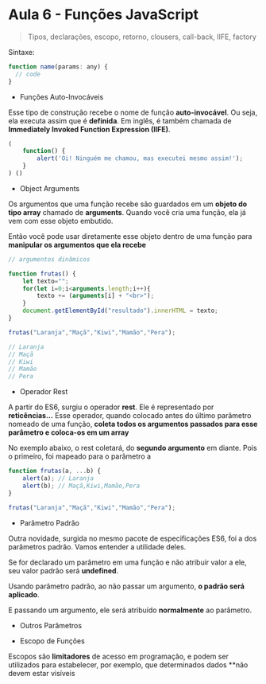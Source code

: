 # Aula 6 - Funções JavaScript

> Tipos, declarações, escopo, retorno, clousers, call-back, IIFE, factory

Sintaxe:

```js
function name(params: any) {
  // code
}
```

- Funções Auto-Invocáveis

Esse tipo de construção recebe o nome de função **auto-invocável**.
Ou seja, ela executa assim que é **definida**.
Em inglês, é também chamada de **Immediately Invoked Function Expression (IIFE)**.

```js
(
    function() {
        alert('Oi! Ninguém me chamou, mas executei mesmo assim!');
    }
) ()
```

- Object Arguments

Os argumentos que uma função recebe são guardados em um **objeto do tipo array** chamado de **arguments**.
Quando você cria uma função, ela já vem com esse objeto embutido.

Então você pode usar diretamente esse objeto dentro de uma função para **manipular os argumentos que ela recebe**

```js
// argumentos dinâmicos

function frutas() { 
    let texto="";
    for(let i=0;i<arguments.length;i++){
        texto += (arguments[i] + "<br>");
    }
    document.getElementById("resultado").innerHTML = texto;
}

frutas("Laranja","Maçã","Kiwi","Mamão","Pera");

// Laranja
// Maçã
// Kiwi
// Mamão
// Pera
```

- Operador Rest

A partir do ES6, surgiu o operador **rest**.
Ele é representado por **reticências...**
Esse operador, quando colocado antes do último parâmetro nomeado de uma função, **coleta todos os argumentos passados para esse parâmetro e coloca-os em um array**

No exemplo abaixo, o rest coletará, do **segundo argumento** em diante. Pois o primeiro, foi mapeado para o parâmetro a

```js
function frutas(a, ...b) {
    alert(a); // Laranja
    alert(b); // Maçã,Kiwi,Mamão,Pera
}

frutas("Laranja","Maçã","Kiwi","Mamão","Pera");
```

- Parâmetro Padrão

Outra novidade, surgida no mesmo pacote de especificações ES6, foi a dos parâmetros padrão.
Vamos entender a utilidade deles.

Se for declarado um parâmetro em uma função e não atribuir valor a ele, seu valor padrão será **undefined**.

Usando parâmetro padrão, ao não passar um argumento, **o padrão será aplicado**.

E passando um argumento, ele será atribuído **normalmente** ao parâmetro.

- Outros Parâmetros

- Escopo de Funções

Escopos são **limitadores** de acesso em programação, e podem ser utilizados para estabelecer, por exemplo, que determinados dados **não devem estar visíveis
